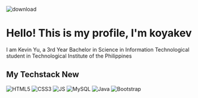 <center></center>

![download](https://github.com/koyakev/koyakev/assets/131784571/af3b60cd-1367-4e5b-b7e6-ef6dc4f08d3e)

<h1>Hello! This is my profile, I'm koyakev</h1>

<p>I am Kevin Yu, a 3rd Year Bachelor in Science in Information Technological student in Technological Institute of the Philippines</p>

<h2>My Techstack New</h2>

![HTML5](https://img.shields.io/badge/-HTML5-%232c3e50?style=for-the-badge&logo=HTML5)
![CSS3](https://img.shields.io/badge/-CSS3-%232c3e50?style=for-the-badge&logo=CSS3)
![JS](https://img.shields.io/badge/-Javascript-%232c3e50?style=for-the-badge&logo=javascript)
![MySQL](https://img.shields.io/badge/-mySQL-%232c3e50?style=for-the-badge&logo=mysql)
![Java](https://img.shields.io/badge/-Java-%232c3e50?style=for-the-badge&logo=java)
![Bootstrap](https://img.shields.io/badge/-Boostrap-%232c3e50?style=for-the-badge&logo=bootstrap)

</center>
